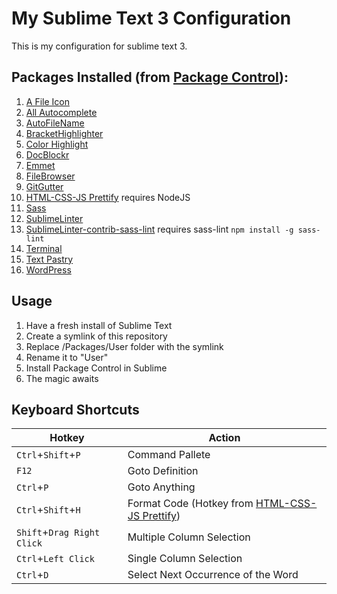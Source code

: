 # My Sublime Text 3 Configuration
This is my configuration for sublime text 3.

## Packages Installed (from [Package Control](https://packagecontrol.io/)):
1. [A File Icon](https://packagecontrol.io/packages/A%20File%20Icon)
2. [All Autocomplete](https://packagecontrol.io/packages/All%20Autocomplete)
3. [AutoFileName](https://packagecontrol.io/packages/AutoFileName)
4. [BracketHighlighter](https://packagecontrol.io/packages/BracketHighlighter)
5. [Color Highlight](https://packagecontrol.io/packages/Color%20Highlight)
6. [DocBlockr](https://packagecontrol.io/packages/DocBlockr)
7. [Emmet](https://packagecontrol.io/packages/Emmet)
8. [FileBrowser](https://packagecontrol.io/packages/FileBrowser)
9. [GitGutter](https://packagecontrol.io/packages/GitGutter)
10. [HTML-CSS-JS Prettify](https://packagecontrol.io/packages/HTML-CSS-JS%20Prettify) requires NodeJS
11. [Sass](https://packagecontrol.io/packages/Sass)
12. [SublimeLinter](https://packagecontrol.io/packages/SublimeLinter)
13. [SublimeLinter-contrib-sass-lint](https://packagecontrol.io/packages/SublimeLinter-contrib-sass-lint) requires sass-lint `npm install -g sass-lint`
14. [Terminal](https://packagecontrol.io/packages/Terminal)
15. [Text Pastry](https://packagecontrol.io/packages/Text%20Pastry)
16. [WordPress](https://packagecontrol.io/packages/WordPress)

## Usage
1. Have a fresh install of Sublime Text
2. Create a symlink of this repository
3. Replace /Packages/User folder with the symlink
4. Rename it to "User"
5. Install Package Control in Sublime
6. The magic awaits

## Keyboard Shortcuts
Hotkey | Action
--- | ---
`Ctrl`+`Shift`+`P` | Command Pallete
`F12` | Goto Definition
`Ctrl`+`P` | Goto Anything
`Ctrl`+`Shift`+`H` | Format Code (Hotkey from [HTML-CSS-JS Prettify](https://packagecontrol.io/packages/HTML-CSS-JS%20Prettify))
`Shift`+`Drag Right Click` | Multiple Column Selection
`Ctrl`+`Left Click` | Single Column Selection
`Ctrl`+`D` | Select Next Occurrence of the Word

